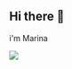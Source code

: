 ## Hi there 👋
i'm Marina 

<!--
**Marina-mfs/Marina-mfs** is a ✨ _special_ ✨ repository because its `README.md` (this file) appears on your GitHub profile.

Here are some ideas to get you started:

- 🔭 I’m currently working on i don´t work
- 🌱 I’m currently learning Harry Potter 
- 👯 I’m looking to collaborate on criminal expertise
- 🤔 I’m looking for help with my hogwarts letter
- 💬 Ask me about harry potter, stranger things, books, films,series
- 📫 How to reach me: not one place 
- 😄 Pronouns: she/her
- ⚡ Fun fact: I´m dancer
-->
![](https://th.bing.com/th/id/OIP.T2lGe5ky3fF_RbLuwrV8NQHaFL?rs=1&pid=ImgDetMain)

